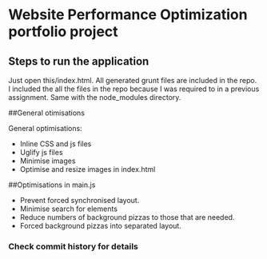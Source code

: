 # Website Performance Optimization portfolio project

## Steps to run the application

Just open this/index.html. All generated grunt files are included in the repo.
I included the all the files in the repo because I was required to in a previous assignment.
Same with the node_modules directory.

##General otimisations

General optimisations:
- Inline CSS and js files
- Uglify js files
- Minimise images
- Optimise and resize images in index.html

##Optimisations in main.js

- Prevent forced synchronised layout.
- Minimise search for elements
- Reduce numbers of background pizzas to those that are needed.
- Forced background pizzas into separated layout.

### Check commit history for details

